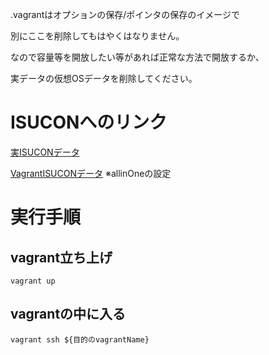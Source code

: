 .vagrantはオプションの保存/ポインタの保存のイメージで

別にここを削除してもはやくはなりません。

なので容量等を開放したい等があれば正常な方法で開放するか、

実データの仮想OSデータを削除してください。

# ISUCONへのリンク

[実ISUCONデータ](https://github.com/isucon/isucon10-qualify)

[VagrantISUCONデータ](https://github.com/matsuu/vagrant-isucon/tree/master/isucon10-qualifier-standalone)
※allinOneの設定


# 実行手順

## vagrant立ち上げ

    vagrant up
  
## vagrantの中に入る

    vagrant ssh ${目的のvagrantName}
  
